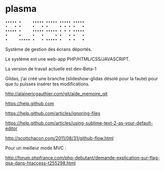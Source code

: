 plasma
======
```
••••• •     ••••• ••••• ••••• •••••
•   • •     •   • •     • • • •   •
••••• •     ••••• ••••• • • • •••••
•     •     •   •     • •   • •   •
•     ••••• •   • ••••• •   • •   •
```


Système de gestion des écrans déportés.

Le système est une web-app PHP/HTML/CSS/JAVASCRIPT.

La version de travail actuelle est dev-Beta-1

Gildas, j'ai créé une branche (slideshow-glidas désolé pour la faute) pour que tu puisses insérer tes modifications.


http://alainericgauthier.com/git/aide_memoire_git

https://help.github.com

https://help.github.com/articles/ignoring-files

https://help.github.com/articles/using-sublime-text-2-as-your-default-editor

http://scottchacon.com/2011/08/31/github-flow.html


Pour un meilleur mode MVC :

http://forum.phpfrance.com/php-debutant/demande-explication-sur-flag-qsa-dans-htaccess-t255298.html
